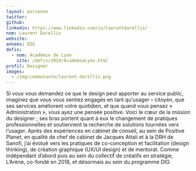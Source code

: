 ```yaml
---
layout: personne
twitter:
github:
linkedin: https://www.linkedin.com/in/laurentdarellis/
nom: Laurent Darellis
website:
annees: DIG
defis:
  - nom: Académie de Lyon
    site: /defis/2019/AcademieLyon.html
profil: Designer
images:
  - /img/communaute/laurent-darellis.png
---
```

Si vous vous demandez ce que le design peut apporter au service public, imaginez que vous vous sentiez engagés en tant qu’usager – citoyen, que ses services améliorent votre quotidien, et que quand vous pensez « Administration », vous ayez une pensée positive. Voici le cœur de la mission du designer ; ses bras portent quant à eux le changement de pratiques professionnelles et soutiennent la recherche de solutions tournées vers l’usager. Après des expériences en cabinet de conseil, au sein de Positive Planet, en qualité de chef de cabinet de Jacques Attali et à la DRH de Sanofi, j’ai évolué vers les pratiques de co-conception et facilitation (design thinking), de création graphique (UX/UI design) et de mentorat. Comme indépendant d’abord puis au sein du collectif de créatifs en stratégie, L’Arène, co-fondé en 2018, et désormais au sein du programme DIG.
